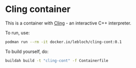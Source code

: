 # Cling container

This is a container with [Cling](https://root.cern/cling) - an interactive C++ interpreter.

To run, use:

```bash
podman run --rm -it docker.io/lebloch/cling-cont:0.1
```

To build yourself, do:

```bash
buildah build -t "cling-cont" -f Containerfile
```
